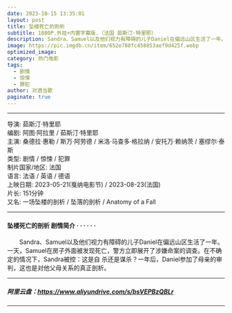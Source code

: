 ```yaml
---
date: 2023-10-15 13:35:01
layout: post
title: 坠楼死亡的剖析
subtitle: 1080P.外挂+内置字幕版.（法国 茹斯汀·特里耶）
description: Sandra、Samuel以及他们视力有障碍的儿子Daniel在偏远山区生活了一年。一天，Samuel在房子外面被发现死亡，警方立即展开了涉嫌命案的调查。在不确定的情况下，Sandra被控：这是自 杀还是谋杀...
image: https://pic.imgdb.cn/item/652e788fc458853aef9d425f.webp 
optimized_image: 
category: 热门电影
tags:
  - 剧情
  - 惊悚
  - 罪犯
author: 对酒当歌
paginate: true
---
```


---

导演: 茹斯汀·特里耶  
编剧: 阿图·阿拉里 / 茹斯汀·特里耶  
主演: 桑德拉·惠勒 / 斯万·阿劳德 / 米洛·马查多·格拉纳 / 安托万·赖纳茨 / 塞缪尔·泰斯  
类型: 剧情 / 惊悚 / 犯罪  
制片国家/地区: 法国  
语言: 法语 / 英语 / 德语  
上映日期: 2023-05-21(戛纳电影节) / 2023-08-23(法国)  
片长: 151分钟  
又名: 一场坠楼的剖析 / 坠落的剖析 / Anatomy of a Fall ​​​

---

#### 坠楼死亡的剖析 剧情简介 · · · · · ·

　　Sandra、Samuel以及他们视力有障碍的儿子Daniel在偏远山区生活了一年。一天，Samuel在房子外面被发现死亡，警方立即展开了涉嫌命案的调查。在不确定的情况下，Sandra被控：这是自 杀还是谋杀？一年后，Daniel参加了母亲的审判，这也是对他父母关系的真正剖析。

---

##### 阿里云盘：<https://www.aliyundrive.com/s/bsVEPBzQBLr>

---
